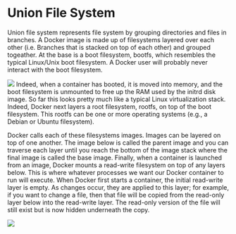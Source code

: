 # Union File System

Union file system represents file system by grouping directories and files in branches.
A Docker image is made up of filesystems layered over each other (i.e. Branches that is stacked on top of each other) and grouped togeather. At the base is a boot filesystem, bootfs, which resembles the typical Linux/Unix boot filesystem. A Docker user will probably never interact with the boot filesystem.

![](http://collabnix.com/wp-content/uploads/2015/03/dockerImage.png)
Indeed, when a container has booted, it is moved into memory, and the boot filesystem is unmounted to free up the RAM used by the initrd disk image.
So far this looks pretty much like a typical Linux virtualization stack. 
Indeed, Docker next layers a root filesystem, rootfs, on top of the boot filesystem. This rootfs can be one or more operating systems (e.g., a Debian or Ubuntu filesystem).

Docker calls each of these filesystems images. Images can be layered on top of one another. The image below is called the parent image and you can traverse each layer until you reach the bottom of the image stack where the final image is called the base image. Finally, when a container is launched from an image, Docker mounts a read-write filesystem on top of any layers below. This is where whatever processes we want our Docker container to run will execute. 
When Docker first starts a container, the initial read-write layer is empty. As changes occur, they are applied to this layer; for example, if you want to change a file, then that file will be copied from the read-only layer below into the read-write layer. The read-only version of the file will still exist but is now hidden underneath the copy.

![](http://devopscube.com/wp-content/uploads/2015/02/docker-filesystems-busyboxrw.png)
